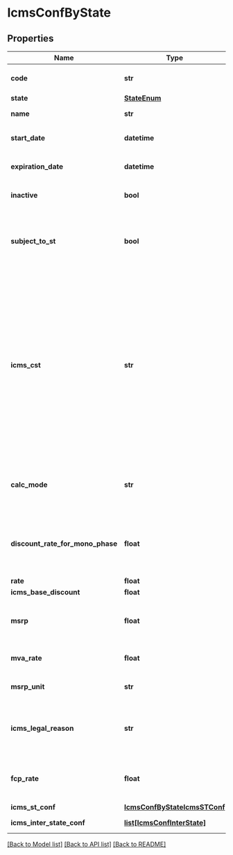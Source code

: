 # IcmsConfByState

## Properties
Name | Type | Description | Notes
------------ | ------------- | ------------- | -------------
**code** | **str** | Identify the IcmsConfState in namespace | 
**state** | [**StateEnum**](StateEnum.md) |  | 
**name** | **str** | name for this configuration | [optional] 
**start_date** | **datetime** | date when this configuration values starts | [optional] 
**expiration_date** | **datetime** | date when this configuration values expire | [optional] 
**inactive** | **bool** | set this configuration to Inactive | [optional] 
**subject_to_st** | **bool** | inform that the item linked to this configuration is subject to ICMS ST on this state | [optional] 
**icms_cst** | **str** | On sales process inform the CST hat the item linked to this configuration is subject to for the own ICMS - &#39;00&#39; # TAXABLE - &#39;20&#39; # TAXABLE WITH BASE DISCOUNT - &#39;40&#39; # EXEMPT - &#39;41&#39; # NOT TAXABLE - &#39;50&#39; # SUSPENDED  | [optional] 
**calc_mode** | **str** | how this ICMS will be calculed for itens linked to this configuration | [optional] 
**discount_rate_for_mono_phase** | **float** | discount if the item is subject to monophase PIS/COFINS for transactions inside state | [optional] 
**rate** | **float** | ICMS rate | [optional] 
**icms_base_discount** | **float** | ICMS rate | [optional] 
**msrp** | **float** | SRP or MMSRP amount base for this icms configuration | [optional] 
**mva_rate** | **float** | ICMS mva rate to define calc base | [optional] 
**msrp_unit** | **str** | unit used to SRP amount value | [optional] 
**icms_legal_reason** | **str** | Code for the ICM legal reason, this message will be placed on invoice. | [optional] 
**fcp_rate** | **float** | Fundo de Combate à pobreza / Fund Against Poverty | [optional] 
**icms_st_conf** | [**IcmsConfByStateIcmsSTConf**](IcmsConfByStateIcmsSTConf.md) |  | [optional] 
**icms_inter_state_conf** | [**list[IcmsConfInterState]**](IcmsConfInterState.md) | the map key is state code | [optional] 

[[Back to Model list]](../README.md#documentation-for-models) [[Back to API list]](../README.md#documentation-for-api-endpoints) [[Back to README]](../README.md)


